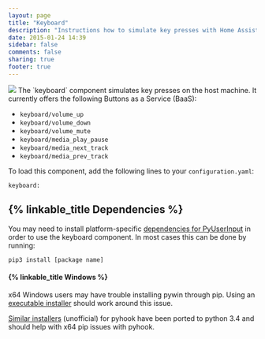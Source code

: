 ```yaml
---
layout: page
title: "Keyboard"
description: "Instructions how to simulate key presses with Home Assistant."
date: 2015-01-24 14:39
sidebar: false
comments: false
sharing: true
footer: true
---
```


<img src='/images/supported_brands/input-keyboard.png' class='brand pull-right' />
The `keyboard` component simulates key presses on the host machine. It currently offers the following Buttons as a Service (BaaS):

 * `keyboard/volume_up`
 * `keyboard/volume_down`
 * `keyboard/volume_mute`
 * `keyboard/media_play_pause`
 * `keyboard/media_next_track`
 * `keyboard/media_prev_track`

To load this component, add the following lines to your `configuration.yaml`:

```
keyboard:
```

## {% linkable_title Dependencies %}

You may need to install platform-specific [dependencies for PyUserInput](https://github.com/SavinaRoja/PyUserInput#dependencies) in order to use the keyboard component. In most cases this can be done by running:

```
pip3 install [package name]
```

#### {% linkable_title Windows %}

x64 Windows users may have trouble installing pywin through pip. Using an [executable installer](http://sourceforge.net/projects/pywin32/files/pywin32/) should work around this issue.

[Similar installers](http://www.lfd.uci.edu/~gohlke/pythonlibs/#pyhook) (unofficial) for pyhook have been ported to python 3.4 and should help with x64 pip issues with pyhook.
